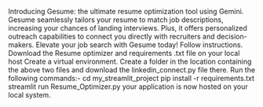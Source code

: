 Introducing Gesume: the ultimate resume optimization tool using Gemini. Gesume seamlessly tailors your resume to match job descriptions, increasing your chances of landing interviews. 
Plus, it offers personalized outreach capabilities to connect you directly with recruiters and decision-makers. Elevate your job search with Gesume today!
Follow instructions.
Download the Resume optimizer and requirements .txt file on your local host
Create a virtual environment.
Create a folder in the location containing the above two files and download the linkedin_connect.py file there.
Run the following commands:-
cd my_streamlit_project
pip install -r requirements.txt
streamlit run Resume_Optimizer.py
your application is now hosted on your local system.
